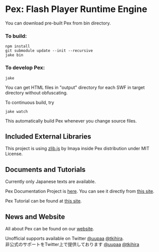Pex: Flash Player Runtime Engine
===

You can download pre-built Pex from bin directory.

### To build:

    npm install
    git submodule update --init --recursive
    jake bin


### To develop Pex:

    jake

You can get HTML files in "output" directory for each SWF in target directory without obfuscating.

To continuous build, try

    jake watch

This automatically build Pex whenever you change source files.

Included External Libraries
---------------------------
This project is using [zlib.js](https://github.com/imaya/zlib.js) by Imaya inside Pex distribution under MIT License.

Documents and Tutorials
-----------------------
Currently only Japanese texts are available.

Pex Documentation Project is [here](https://github.com/PexJS/PexJS-Documentation). You can see it directly from [this site](https://docs.mobage.com/public/pex/docs/index.html).

Pex Tutorial can be found at [this site](https://docs.mobage.com/public/pex/tutorial/index.html).

News and Website
----------------
All about Pex can be found on our [website](https://docs.mobage.com/public/pex/).


Unofficial supports available on Twitter [@uupaa](https://twitter.com/uupaa) [@tkihira](https://twitter.com/tkihira).  
非公式のサポートをTwitter上で提供しております [@uupaa](https://twitter.com/uupaa) [@tkihira](https://twitter.com/tkihira)
